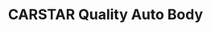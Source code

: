 ---
title: "CARSTAR Quality Auto Body"
url: /feasterville-trevose/carstar-quality-auto-body/
shop: Autowerkstatt
---